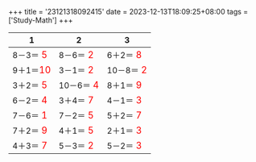 +++ 
title = '23121318092415' 
date = 2023-12-13T18:09:25+08:00 
tags = ['Study-Math'] 
+++ 

1 | 2 | 3 
-- | -- | -- 
8－3＝<font color=red size=4> 5</font> | 8－6＝<font color=red size=4> 2</font> | 6＋2＝<font color=red size=4> 8</font> 
9＋1＝<font color=red size=4>10</font> | 3－1＝<font color=red size=4> 2</font> | 10－8＝<font color=red size=4> 2</font> 
3＋2＝<font color=red size=4> 5</font> | 10－6＝<font color=red size=4> 4</font> | 8＋1＝<font color=red size=4> 9</font> 
6－2＝<font color=red size=4> 4</font> | 3＋4＝<font color=red size=4> 7</font> | 4－1＝<font color=red size=4> 3</font> 
7－6＝<font color=red size=4> 1</font> | 7－2＝<font color=red size=4> 5</font> | 5＋2＝<font color=red size=4> 7</font> 
7＋2＝<font color=red size=4> 9</font> | 4＋1＝<font color=red size=4> 5</font> | 2＋1＝<font color=red size=4> 3</font> 
4＋3＝<font color=red size=4> 7</font> | 5－3＝<font color=red size=4> 2</font> | 5－2＝<font color=red size=4> 3</font> 

